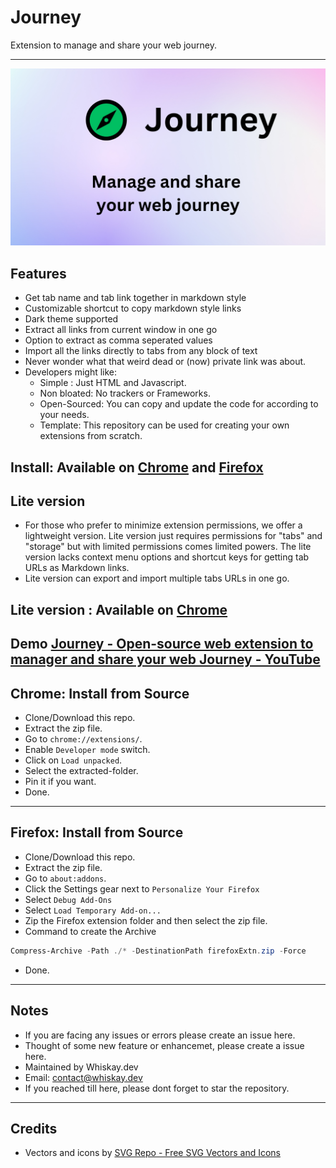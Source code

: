 # Journey

Extension to manage and share your web journey.

---

![Journey: Web extension](journey.png)

## Features

- Get tab name and tab link together in markdown style
- Customizable shortcut to copy markdown style links
- Dark theme supported
- Extract all links from current window in one go
- Option to extract as comma seperated values
- Import all the links directly to tabs from any block of text
- Never wonder what that weird dead or (now) private link was about.
- Developers might like:
  - Simple : Just HTML and Javascript.
  - Non bloated: No trackers or Frameworks.
  - Open-Sourced: You can copy and update the code for according to your needs.
  - Template: This repository can be used for creating your own extensions from scratch.
 

[link-chrome]: https://chromewebstore.google.com/detail/journey/engpgehjjalaffbchfheidmhgfeoicea
[link-firefox]: https://addons.mozilla.org/en-US/firefox/addon/webjourney/

## Install: Available on [Chrome][link-chrome] and [Firefox][link-firefox]

## Lite version
- For those who prefer to minimize extension permissions, we offer a lightweight version. Lite version just requires permissions for "tabs" and "storage" but with limited permissions comes limited powers. The lite version lacks context menu options and shortcut keys for getting tab URLs as Markdown links.
- Lite version can export and import multiple tabs URLs in one go.

[link-chrome-lite]: https://chromewebstore.google.com/detail/journey-lite/oeecbhpbepcebmgedlhajcjpnmefcmbm

## Lite version : Available on [Chrome][link-chrome-lite]  
 

## Demo [Journey - Open-source web extension to manager and share your web Journey - YouTube](https://www.youtube.com/watch?v=vV9ckTCfkXI)
 

## Chrome: Install from Source

- Clone/Download this repo.
- Extract the zip file.
- Go to `chrome://extensions/`.
- Enable `Developer mode` switch.
- Click on `Load unpacked`.
- Select the extracted-folder.
- Pin it if you want.
- Done.

---

## Firefox: Install from Source

- Clone/Download this repo.
- Extract the zip file.
- Go to `about:addons`.
- Click the Settings gear next to `Personalize Your Firefox`
- Select `Debug Add-Ons`
- Select `Load Temporary Add-on...`
- Zip the Firefox extension folder and then select the zip file.
- Command to create the Archive

```ps1
Compress-Archive -Path ./* -DestinationPath firefoxExtn.zip -Force
```

- Done.

---

## Notes

- If you are facing any issues or errors please create an issue here.
- Thought of some new feature or enhancemet, please create a issue here.
- Maintained by Whiskay.dev
- Email: contact@whiskay.dev
- If you reached till here, please dont forget to star the repository.

---

## Credits

- Vectors and icons by [SVG Repo - Free SVG Vectors and Icons](https://www.svgrepo.com/)
